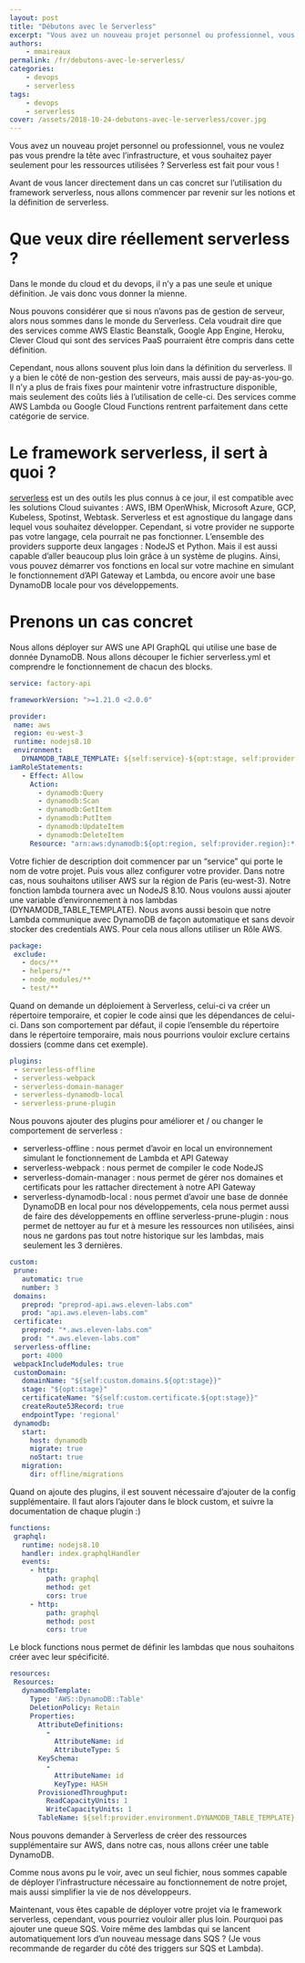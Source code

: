 ```yaml
---
layout: post
title: "Débutons avec le Serverless"
excerpt: "Vous avez un nouveau projet personnel ou professionnel, vous ne voulez pas vous prendre la tête avec l’infrastructure, et vous souhaitez payer seulement pour les ressources utilisées ? Serverless est fait pour vous !"
authors:
    - mmaireaux
permalink: /fr/debutons-avec-le-serverless/
categories:
    - devops
    - serverless
tags:
    - devops
    - serverless
cover: /assets/2018-10-24-debutons-avec-le-serverless/cover.jpg
---
```


Vous avez un nouveau projet personnel ou professionnel, vous ne voulez pas vous prendre la tête avec l’infrastructure, et vous souhaitez payer seulement pour les ressources utilisées ? Serverless est fait pour vous !

Avant de vous lancer directement dans un cas concret sur l’utilisation du framework serverless, nous allons commencer par revenir sur les notions et la définition de serverless.

# Que veux dire réellement serverless ?

Dans le monde du cloud et du devops, il n’y a pas une seule et unique définition. Je vais donc vous donner la mienne.

Nous pouvons considérer que si nous n’avons pas de gestion de serveur, alors nous sommes dans le monde du Serverless. Cela voudrait dire que des services comme AWS Elastic Beanstalk, Google App Engine, Heroku, Clever Cloud qui sont des services PaaS pourraient être compris dans cette définition.

Cependant, nous allons souvent plus loin dans la définition du serverless. Il y a bien le côté de non-gestion des serveurs, mais aussi de pay-as-you-go. Il n’y a plus de frais fixes pour maintenir votre infrastructure disponible, mais seulement des coûts liés à l’utilisation de celle-ci. Des services comme AWS Lambda ou Google Cloud Functions rentrent parfaitement dans cette catégorie de service.

# Le framework serverless, il sert à quoi ?

[serverless](https://serverless.com/) est un des outils les plus connus à ce jour, il est compatible avec les solutions Cloud suivantes : AWS, IBM OpenWhisk, Microsoft Azure, GCP, Kubeless, Spotinst, Webtask. Serverless et est agnostique du langage dans lequel vous souhaitez développer. Cependant, si votre provider ne supporte pas votre langage, cela pourrait ne pas fonctionner. L’ensemble des providers supporte deux langages : NodeJS et Python.
Mais il est aussi capable d’aller beaucoup plus loin grâce à un système de plugins. Ainsi, vous pouvez démarrer vos fonctions en local sur votre machine en simulant le fonctionnement d’API Gateway et Lambda, ou encore avoir une base DynamoDB locale pour vos développements.

# Prenons un cas concret

Nous allons déployer sur AWS une API GraphQL qui utilise une base de donnée DynamoDB. Nous allons découper le fichier serverless.yml et comprendre le fonctionnement de chacun des blocks.
```yaml
service: factory-api

frameworkVersion: ">=1.21.0 <2.0.0"

provider:
 name: aws
 region: eu-west-3
 runtime: nodejs8.10
 environment:
   DYNAMODB_TABLE_TEMPLATE: ${self:service}-${opt:stage, self:provider.stage}-template
iamRoleStatements:
   - Effect: Allow
     Action:
       - dynamodb:Query
       - dynamodb:Scan
       - dynamodb:GetItem
       - dynamodb:PutItem
       - dynamodb:UpdateItem
       - dynamodb:DeleteItem
     Resource: "arn:aws:dynamodb:${opt:region, self:provider.region}:*:table/${self:provider.environment.DYNAMODB_TABLE_TEMPLATE}"
```
Votre fichier de description doit commencer par un “service” qui porte le nom de votre projet.
Puis vous allez configurer votre provider. Dans notre cas, nous souhaitons utiliser AWS sur la région de Paris (eu-west-3). Notre fonction lambda tournera avec un NodeJS 8.10. Nous voulons aussi ajouter une variable d’environnement à nos lambdas (DYNAMODB_TABLE_TEMPLATE).
Nous avons aussi besoin que notre Lambda communique avec DynamoDB de façon automatique et sans devoir stocker des credentials AWS. Pour cela nous allons utiliser un Rôle AWS.
```yaml
package:
 exclude:
   - docs/**
   - helpers/**
   - node_modules/**
   - test/**
```
Quand on demande un déploiement à Serverless, celui-ci va créer un répertoire temporaire, et copier le code ainsi que les dépendances de celui-ci.
Dans son comportement par défaut, il copie l’ensemble du répertoire dans le répertoire temporaire, mais nous pourrions vouloir exclure certains dossiers (comme dans cet exemple).
```yaml
plugins:
 - serverless-offline
 - serverless-webpack
 - serverless-domain-manager
 - serverless-dynamodb-local
 - serverless-prune-plugin
```
Nous pouvons ajouter des plugins pour améliorer et / ou changer le comportement de serverless :
- serverless-offline : nous permet d’avoir en local un environnement simulant le fonctionnement de Lambda et API Gateway
- serverless-webpack : nous permet de compiler le code NodeJS
- serverless-domain-manager : nous permet de gérer nos domaines et certificats pour les rattacher directement à notre API Gateway
- serverless-dynamodb-local : nous permet d’avoir une base de donnée DynamoDB en local pour nos développements, cela nous permet aussi de faire des développements en offline
serverless-prune-plugin : nous permet de nettoyer au fur et à mesure les ressources non utilisées, ainsi nous ne gardons pas tout notre historique sur les lambdas, mais seulement les 3 dernières.

```yaml
custom:
 prune:
   automatic: true
   number: 3
 domains:
   preprod: "preprod-api.aws.eleven-labs.com"
   prod: "api.aws.eleven-labs.com"
 certificate:
   preprod: "*.aws.eleven-labs.com"
   prod: "*.aws.eleven-labs.com"
 serverless-offline:
   port: 4000
 webpackIncludeModules: true
 customDomain:
   domainName: "${self:custom.domains.${opt:stage}}"
   stage: "${opt:stage}"
   certificateName: "${self:custom.certificate.${opt:stage}}"
   createRoute53Record: true
   endpointType: 'regional'
 dynamodb:
   start:
     host: dynamodb
     migrate: true
     noStart: true
   migration:
     dir: offline/migrations
```
Quand on ajoute des plugins, il est souvent nécessaire d’ajouter de la config supplémentaire. Il faut alors l’ajouter dans le block custom, et suivre la documentation de chaque plugin :)
```yaml
functions:
 graphql:
   runtime: nodejs8.10
   handler: index.graphqlHandler
   events:
     - http:
         path: graphql
         method: get
         cors: true
     - http:
         path: graphql
         method: post
         cors: true
```
Le block functions nous permet de définir les lambdas que nous souhaitons créer avec leur spécificité.
```yaml
resources:
 Resources:
   dynamodbTemplate:
     Type: 'AWS::DynamoDB::Table'
     DeletionPolicy: Retain
     Properties:
       AttributeDefinitions:
         -
           AttributeName: id
           AttributeType: S
       KeySchema:
         -
           AttributeName: id
           KeyType: HASH
       ProvisionedThroughput:
         ReadCapacityUnits: 1
         WriteCapacityUnits: 1
       TableName: ${self:provider.environment.DYNAMODB_TABLE_TEMPLATE}

```
Nous pouvons demander à Serverless de créer des ressources supplémentaire sur AWS, dans notre cas, nous allons créer une table DynamoDB.

Comme nous avons pu le voir, avec un seul fichier, nous sommes capable de déployer l’infrastructure nécessaire au fonctionnement de notre projet, mais aussi simplifier la vie de nos développeurs.

Maintenant, vous êtes capable de déployer votre projet via le framework serverless, cependant, vous pourriez vouloir aller plus loin. Pourquoi pas ajouter une queue SQS. Voire même des lambdas qui se lancent automatiquement lors d’un nouveau message dans SQS ? (Je vous recommande de regarder du côté des triggers sur SQS et Lambda).
